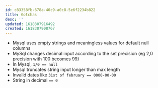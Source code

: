 ```yaml
---
id: c83358fb-678a-40c9-a0c8-5e6f2234b822
title: Gotchas
desc: ''
updated: 1618307916492
created: 1618307908767
---
```


- Mysql uses empty strings and meaningless values for default null columns
- MySql changes decimal input according to the set precision (eg 2,0 precision with 100 becomes 99)
- In Mysql, `1/0 == null`
- Mysql truncates string input longer than max length
- Invalid dates like `31st of february == 0000-00-00`
- String in decimal `== 0`